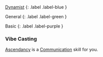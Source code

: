 
[Dynamist](Game/Dynamist)
{: .label .label-blue }

General
{: .label .label-green }

Basic
{: .label .label-purple }

### Vibe Casting

[Ascendancy](Game/Core/Intuition#Ascendancy) is a [Communication](Core/Communication) skill for you.
